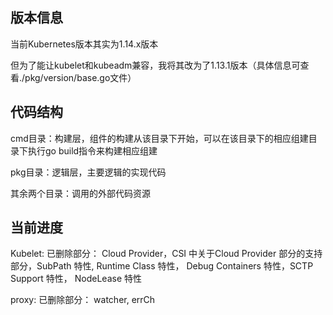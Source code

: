 ## 版本信息
当前Kubernetes版本其实为1.14.x版本

但为了能让kubelet和kubeadm兼容，我将其改为了1.13.1版本（具体信息可查看./pkg/version/base.go文件）

## 代码结构
cmd目录：构建层，组件的构建从该目录下开始，可以在该目录下的相应组建目录下执行go build指令来构建相应组建

pkg目录：逻辑层，主要逻辑的实现代码

其余两个目录：调用的外部代码资源

## 当前进度

Kubelet:
已删除部分：
Cloud Provider，CSI 中关于Cloud Provider 部分的支持部分，SubPath 特性, Runtime Class 特性， Debug Containers 特性，SCTP Support 特性， NodeLease 特性

proxy:
已删除部分：
watcher, errCh
